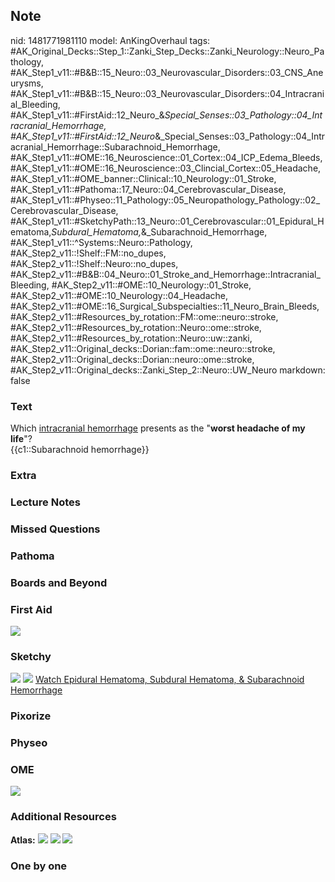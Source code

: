 ## Note
nid: 1481771981110
model: AnKingOverhaul
tags: #AK_Original_Decks::Step_1::Zanki_Step_Decks::Zanki_Neurology::Neuro_Pathology, #AK_Step1_v11::#B&B::15_Neuro::03_Neurovascular_Disorders::03_CNS_Aneurysms, #AK_Step1_v11::#B&B::15_Neuro::03_Neurovascular_Disorders::04_Intracranial_Bleeding, #AK_Step1_v11::#FirstAid::12_Neuro_&_Special_Senses::03_Pathology::04_Intracranial_Hemorrhage, #AK_Step1_v11::#FirstAid::12_Neuro_&_Special_Senses::03_Pathology::04_Intracranial_Hemorrhage::Subarachnoid_Hemorrhage, #AK_Step1_v11::#OME::16_Neuroscience::01_Cortex::04_ICP_Edema_Bleeds, #AK_Step1_v11::#OME::16_Neuroscience::03_Clincial_Cortex::05_Headache, #AK_Step1_v11::#OME_banner::Clinical::10_Neurology::01_Stroke, #AK_Step1_v11::#Pathoma::17_Neuro::04_Cerebrovascular_Disease, #AK_Step1_v11::#Physeo::11_Pathology::05_Neuropathology_Pathology::02_Cerebrovascular_Disease, #AK_Step1_v11::#SketchyPath::13_Neuro::01_Cerebrovascular::01_Epidural_Hematoma,_Subdural_Hematoma,_&_Subarachnoid_Hemorrhage, #AK_Step1_v11::^Systems::Neuro::Pathology, #AK_Step2_v11::!Shelf::FM::no_dupes, #AK_Step2_v11::!Shelf::Neuro::no_dupes, #AK_Step2_v11::#B&B::04_Neuro::01_Stroke_and_Hemorrhage::Intracranial_Bleeding, #AK_Step2_v11::#OME::10_Neurology::01_Stroke, #AK_Step2_v11::#OME::10_Neurology::04_Headache, #AK_Step2_v11::#OME::16_Surgical_Subspecialties::11_Neuro_Brain_Bleeds, #AK_Step2_v11::#Resources_by_rotation::FM::ome::neuro::stroke, #AK_Step2_v11::#Resources_by_rotation::Neuro::ome::stroke, #AK_Step2_v11::#Resources_by_rotation::Neuro::uw::zanki, #AK_Step2_v11::Original_decks::Dorian::fam::ome::neuro::stroke, #AK_Step2_v11::Original_decks::Dorian::neuro::ome::stroke, #AK_Step2_v11::Original_decks::Zanki_Step_2::Neuro::UW_Neuro
markdown: false

### Text
<div>
  Which <u>intracranial hemorrhage</u> presents as the "<b>worst
  headache of my life</b>"?
</div>
<div>
  {{c1::Subarachnoid hemorrhage}}
</div>

### Extra


### Lecture Notes


### Missed Questions


### Pathoma


### Boards and Beyond


### First Aid
<img src="tmpa1bNCg.png">

### Sketchy
<img src="subarachnoid%20thunderclap%20headache_1566160514431.jpg">
<img src="Zoverall%20picture%20(65)_1566160514431.JPG"> <a href=
"https://dashboard.sketchy.com/study/medical/courses/medical-pathophysiology/units/medical-pathophysiology-neuro/videos/medical-pathophysiology-neuro-cerebrovascular-epidural-hematoma-subdural-hematoma-and-subarachnoid-hemorrhage?utm_source=anki&utm_medium=partnership&utm_campaign=february_update&utm_content=medical">
Watch Epidural Hematoma, Subdural Hematoma, & Subarachnoid
Hemorrhage</a>

### Pixorize


### Physeo


### OME
<div class="ome-widget">
  <a href=
  "https://onlinemeded.org/spa/neurology/stroke/acquire?ref=anki"><img src="_OME_AnkiFlashcards_Lesson_3.png"></a>
</div>

### Additional Resources
<b>Atlas:</b> <img src="tmpJjOspY.png" class="resizer"> <img src=
"tmpv0Unwf.png" class="resizer"> <img src="tmp9KNTBv.png" class=
"resizer">

### One by one

